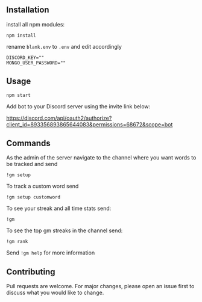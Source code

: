 ## Installation

install all npm modules:

```
npm install
```

rename `blank.env` to `.env` and edit accordingly

```
DISCORD_KEY=""
MONGO_USER_PASSWORD=""
```

## Usage
```
npm start
```

Add bot to your Discord server using the invite link below:

https://discord.com/api/oauth2/authorize?client_id=893356893865644083&permissions=68672&scope=bot

## Commands

As the admin of the server navigate to the channel where you want words to be tracked and send
```
!gm setup
```

To track a custom word send
```
!gm setup customword
```

To see your streak and all time stats send:
```
!gm
```

To see the top gm streaks in the channel send:
```
!gm rank
```

Send `!gm help` for more information

## Contributing
Pull requests are welcome. For major changes, please open an issue first to discuss what you would like to change.

